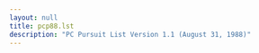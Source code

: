 ```yaml
---
layout: null
title: pcp88.lst
description: "PC Pursuit List Version 1.1 (August 31, 1988)"
---
```

